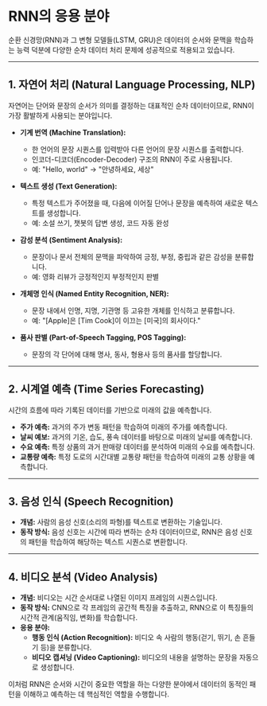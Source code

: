 # RNN의 응용 분야

순환 신경망(RNN)과 그 변형 모델들(LSTM, GRU)은 데이터의 순서와 문맥을 학습하는 능력 덕분에 다양한 순차 데이터 처리 문제에 성공적으로 적용되고 있습니다.

---

## 1. 자연어 처리 (Natural Language Processing, NLP)

자연어는 단어와 문장의 순서가 의미를 결정하는 대표적인 순차 데이터이므로, RNN이 가장 활발하게 사용되는 분야입니다.

- **기계 번역 (Machine Translation):**
  - 한 언어의 문장 시퀀스를 입력받아 다른 언어의 문장 시퀀스를 출력합니다.
  - 인코더-디코더(Encoder-Decoder) 구조의 RNN이 주로 사용됩니다.
  - 예: "Hello, world" -> "안녕하세요, 세상"

- **텍스트 생성 (Text Generation):**
  - 특정 텍스트가 주어졌을 때, 다음에 이어질 단어나 문장을 예측하여 새로운 텍스트를 생성합니다.
  - 예: 소설 쓰기, 챗봇의 답변 생성, 코드 자동 완성

- **감성 분석 (Sentiment Analysis):**
  - 문장이나 문서 전체의 문맥을 파악하여 긍정, 부정, 중립과 같은 감성을 분류합니다.
  - 예: 영화 리뷰가 긍정적인지 부정적인지 판별

- **개체명 인식 (Named Entity Recognition, NER):**
  - 문장 내에서 인명, 지명, 기관명 등 고유한 개체를 인식하고 분류합니다.
  - 예: "[Apple]은 [Tim Cook]이 이끄는 [미국]의 회사이다."

- **품사 판별 (Part-of-Speech Tagging, POS Tagging):**
  - 문장의 각 단어에 대해 명사, 동사, 형용사 등의 품사를 할당합니다.

---

## 2. 시계열 예측 (Time Series Forecasting)

시간의 흐름에 따라 기록된 데이터를 기반으로 미래의 값을 예측합니다.

- **주가 예측:** 과거의 주가 변동 패턴을 학습하여 미래의 주가를 예측합니다.
- **날씨 예보:** 과거의 기온, 습도, 풍속 데이터를 바탕으로 미래의 날씨를 예측합니다.
- **수요 예측:** 특정 상품의 과거 판매량 데이터를 분석하여 미래의 수요를 예측합니다.
- **교통량 예측:** 특정 도로의 시간대별 교통량 패턴을 학습하여 미래의 교통 상황을 예측합니다.

---

## 3. 음성 인식 (Speech Recognition)

- **개념:** 사람의 음성 신호(소리의 파형)를 텍스트로 변환하는 기술입니다.
- **동작 방식:** 음성 신호는 시간에 따라 변하는 순차 데이터이므로, RNN은 음성 신호의 패턴을 학습하여 해당하는 텍스트 시퀀스로 변환합니다.

---

## 4. 비디오 분석 (Video Analysis)

- **개념:** 비디오는 시간 순서대로 나열된 이미지 프레임의 시퀀스입니다.
- **동작 방식:** CNN으로 각 프레임의 공간적 특징을 추출하고, RNN으로 이 특징들의 시간적 관계(움직임, 변화)를 학습합니다.
- **응용 분야:**
  - **행동 인식 (Action Recognition):** 비디오 속 사람의 행동(걷기, 뛰기, 손 흔들기 등)을 분류합니다.
  - **비디오 캡셔닝 (Video Captioning):** 비디오의 내용을 설명하는 문장을 자동으로 생성합니다.

이처럼 RNN은 순서와 시간이 중요한 역할을 하는 다양한 분야에서 데이터의 동적인 패턴을 이해하고 예측하는 데 핵심적인 역할을 수행합니다.
